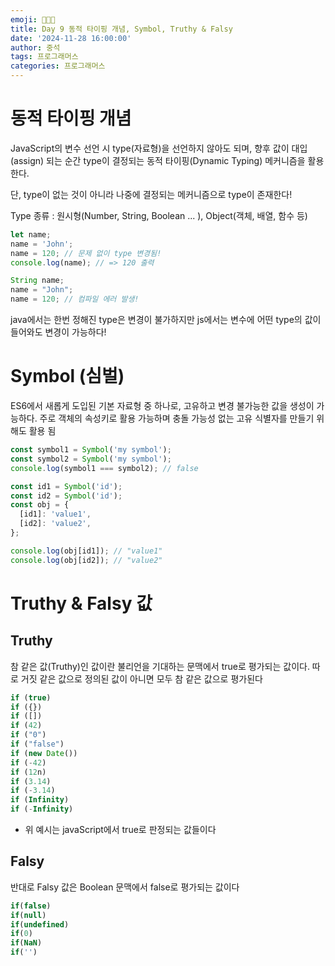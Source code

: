 ```yaml
---
emoji: 👨🏻‍💻
title: Day 9 동적 타이핑 개념, Symbol, Truthy & Falsy
date: '2024-11-28 16:00:00'
author: 중석
tags: 프로그래머스
categories: 프로그래머스
---
```


# 동적 타이핑 개념

JavaScript의 변수 선언 시 type(자료형)을 선언하지 않아도 되며, 향후 값이 대입(assign) 되는 순간
type이 결정되는 동적 타이핑(Dynamic Typing) 메커니즘을 활용한다.

단, type이 없는 것이 아니라 나중에 결정되는 메커니즘으로 type이 존재한다!

Type 종류 : 원시형(Number, String, Boolean ... ), Object(객체, 배열, 함수 등)

```js
let name;
name = 'John';
name = 120; // 문제 없이 type 변경됨!
console.log(name); // => 120 출력
```

```java
String name;
name = "John";
name = 120; // 컴파일 에러 발생!
```

java에서는 한번 정해진 type은 변경이 불가하지만 js에서는 변수에 어떤 type의 값이 들어와도 변경이 가능하다!

# Symbol (심벌)

ES6에서 새롭게 도입된 기본 자료형 중 하나로, 고유하고 변경 불가능한 값을 생성이 가능하다.
주로 객체의 속성키로 활용 가능하며 충돌 가능성 없는 고유 식별자를 만들기 위해도 활용 됨

```js
const symbol1 = Symbol('my symbol');
const symbol2 = Symbol('my symbol');
console.log(symbol1 === symbol2); // false

const id1 = Symbol('id');
const id2 = Symbol('id');
const obj = {
  [id1]: 'value1',
  [id2]: 'value2',
};

console.log(obj[id1]); // "value1"
console.log(obj[id2]); // "value2"
```

# Truthy & Falsy 값

## Truthy

참 같은 값(Truthy)인 값이란 불리언을 기대하는 문맥에서 true로 평가되는 값이다.
따로 거짓 같은 값으로 정의된 값이 아니면 모두 참 같은 값으로 평가된다

```js
if (true)
if ({})
if ([])
if (42)
if ("0")
if ("false")
if (new Date())
if (-42)
if (12n)
if (3.14)
if (-3.14)
if (Infinity)
if (-Infinity)

```

- 위 예시는 javaScript에서 true로 판정되는 값들이다

## Falsy

반대로 Falsy 값은 Boolean 문맥에서 false로 평가되는 값이다

```js
if(false)
if(null)
if(undefined)
if(0)
if(NaN)
if('')
```

```toc

```
